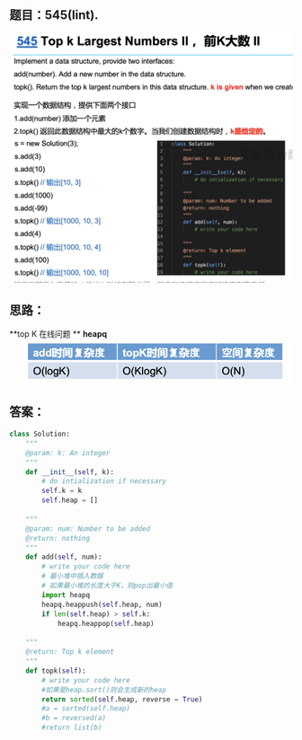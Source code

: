 ## 题目：545(lint).
![a](https://github.com/SSRRBB/Leetcode/blob/main/Images/219.png)


## 思路：
**top K 在线问题 **
**heapq**
![a](https://github.com/SSRRBB/Leetcode/blob/main/Images/220.png)


## 答案：
```python
class Solution:
    """
    @param: k: An integer
    """
    def __init__(self, k):
        # do intialization if necessary
        self.k = k
        self.heap = []

    """
    @param: num: Number to be added
    @return: nothing
    """
    def add(self, num):
        # write your code here
        # 最小堆中插入数据
        # 如果最小堆的长度大于K，则pop出最小值
        import heapq
        heapq.heappush(self.heap, num)
        if len(self.heap) > self.k:
            heapq.heappop(self.heap)

    """
    @return: Top k element
    """
    def topk(self):
        # write your code here
        #如果是heap.sort()则会生成新的heap
        return sorted(self.heap, reverse = True)
        #a = sorted(self.heap)
        #b = reversed(a)
        #return list(b)


```


